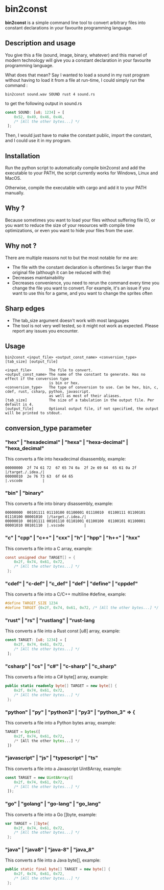 # bin2const
**bin2const** is a simple command line tool to convert arbitrary
files into constant declarations in your favourite
programming language. 

## Description and usage
You give this a file (sound, image, binary, whatever)
and this marvel of modern technology will give you
a constant declaration in your favourite programming
language.

What does that mean? Say I wanted to load a sound in my rust 
program without having to load it from a file at run-time,
I could simply
run the command :
```shell
bin2const sound.wav SOUND rust 4 sound.rs
```

to get the following output in sound.rs 

```rust
const SOUND: [u8; 1234] = [
    0x52, 0x49, 0x46, 0x46,
    /* [All the other bytes...] */
 ];
```

Then, I would just have to make the constant public,
import the constant, and I could use it in my program.

## Installation
Run the python script to automatically compile
bin2const and add the executable to your PATH,
the script currently works for Windows, Linux
and MacOS.

Otherwise, compile the executable with cargo
and add it to your PATH manually.

## Why ?
Because sometimes you want to load your files without
suffering file IO, or you want to reduce the size of
your resources with compile time optimizations, or even
you want to hide your files from the user.

## Why not ?
There are multiple reasons not to but the most notable for me are:
- The file with the constant declaration is oftentimes 5x larger 
  than the original file (although it can be reduced with the)
- Decreases maintainability
- Decreases convenience, you need to rerun the command every time
  you change the file you want to convert. For example, it's an
  issue if you want to use this for a game, and you want to 
  change the sprites often

## Sharp edges
- The tab_size argument doesn't work with most languages
- The tool is not very well tested, so it might not work as expected.
  Please report any issues you encounter.

## Usage
```shell
bin2const <input_file> <output_const_name> <conversion_type> [tab_size] [output_file]
```
    <input_file>        The file to convert.
    <output_const_name> The name of the constant to generate. Has no effect if the conversion type
                        is bin or hex.
    <conversion_type>   The type of conversion to use. Can be hex, bin, c, cdef, rust, csharp, python, javascript.
                        as well as most of their aliases.
    [tab_size]          The size of a tabulation in the output file. Per default is 4.
    [output_file]       Optional output file, if not specified, the output will be printed to stdout.

## conversion_type parameter
### "hex" | "hexadecimal" | "hexa" | "hexa-decimal" | "hexa_decimal"
This converts a file into hexadecimal disassembly, example:
```shell
00000000  2f 74 61 72  67 65 74 0a  2f 2e 69 64  65 61 0a 2f   |/target./.idea./|
00000010  2e 76 73 63  6f 64 65                                |.vscode         |
```
### "bin" | "binary"
This converts a file into binary disassembly, example:
```shell
00000000  00101111 01110100 01100001 01110010  01100111 01100101 01110100 00001010  |/target./.idea./|
00000010  00101111 00101110 01101001 01100100  01100101 01100001 00001010 00101110  |.vscode         |
```
### "c" | "cpp" | "c++" | "cxx" | "h" | "hpp" | "h++" | "hxx"
This converts a file into a C array, example:
```c
const unsigned char TARGET[] = {
    0x2f, 0x74, 0x61, 0x72,
    /* [All the other bytes...] */
 };
 ```
### "cdef" | "c-def" | "c_def" | "def" | "define" | "cppdef"
This converts a file into a C/C++ multiline #define, example:
```c
#define TARGET_SIZE 1234
#define TARGET {0x2f, 0x74, 0x61, 0x72, /* [All the other bytes...] */ }
```
### "rust" | "rs" | "rustlang" | "rust-lang
This converts a file into a Rust const [u8] array, example:
```rust
const TARGET: [u8; 1234] = [
    0x2f, 0x74, 0x61, 0x72,
    /* [All the other bytes...] */
 ];
```
### "csharp" | "cs" | "c#" | "c-sharp" | "c_sharp"
This converts a file into a C# byte[] array, example:
```csharp
public static readonly byte[] TARGET = new byte[] {
    0x2f, 0x74, 0x61, 0x72,
    /* [All the other bytes...] */
 };
```
### "python" | "py" | "python3" | "py3" | "python_3" => {
This converts a file into a Python bytes array, example:
```python
TARGET = bytes([
    0x2f, 0x74, 0x61, 0x72,
    /* [All the other bytes...] */
 ])
```
### "javascript" | "js" | "typescript" | "ts"
This converts a file into a Javascript Uint8Array, example:
```javascript
const TARGET = new Uint8Array([
    0x2f, 0x74, 0x61, 0x72,
    /* [All the other bytes...] */
 ]);
```
### "go" | "golang" | "go-lang" | "go_lang" 
This converts a file into a Go []byte, example:
```go
var TARGET = []byte{
    0x2f, 0x74, 0x61, 0x72,
    /* [All the other bytes...] */
 };
```
### "java" | "java8" | "java-8" | "java_8" 
This converts a file into a Java byte[], example:
```java
public static final byte[] TARGET = new byte[] {
    0x2f, 0x74, 0x61, 0x72,
    /* [All the other bytes...] */
 };

